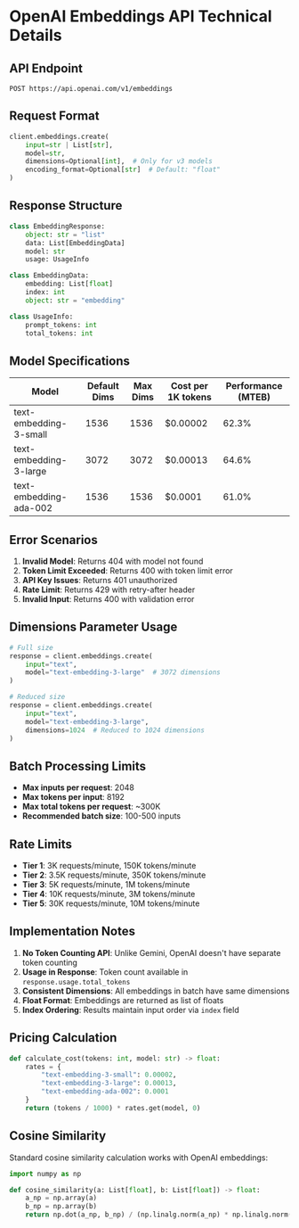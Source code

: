 # OpenAI Embeddings API Technical Details

## API Endpoint
`POST https://api.openai.com/v1/embeddings`

## Request Format

```python
client.embeddings.create(
    input=str | List[str],
    model=str,
    dimensions=Optional[int],  # Only for v3 models
    encoding_format=Optional[str]  # Default: "float"
)
```

## Response Structure

```python
class EmbeddingResponse:
    object: str = "list"
    data: List[EmbeddingData]
    model: str
    usage: UsageInfo

class EmbeddingData:
    embedding: List[float]
    index: int
    object: str = "embedding"

class UsageInfo:
    prompt_tokens: int
    total_tokens: int
```

## Model Specifications

| Model | Default Dims | Max Dims | Cost per 1K tokens | Performance (MTEB) |
|-------|-------------|----------|--------------------|--------------------|
| text-embedding-3-small | 1536 | 1536 | $0.00002 | 62.3% |
| text-embedding-3-large | 3072 | 3072 | $0.00013 | 64.6% |
| text-embedding-ada-002 | 1536 | 1536 | $0.0001 | 61.0% |

## Error Scenarios

1. **Invalid Model**: Returns 404 with model not found
2. **Token Limit Exceeded**: Returns 400 with token limit error
3. **API Key Issues**: Returns 401 unauthorized
4. **Rate Limit**: Returns 429 with retry-after header
5. **Invalid Input**: Returns 400 with validation error

## Dimensions Parameter Usage

```python
# Full size
response = client.embeddings.create(
    input="text",
    model="text-embedding-3-large"  # 3072 dimensions
)

# Reduced size
response = client.embeddings.create(
    input="text", 
    model="text-embedding-3-large",
    dimensions=1024  # Reduced to 1024 dimensions
)
```

## Batch Processing Limits

- **Max inputs per request**: 2048
- **Max tokens per input**: 8192
- **Max total tokens per request**: ~300K
- **Recommended batch size**: 100-500 inputs

## Rate Limits

- **Tier 1**: 3K requests/minute, 150K tokens/minute
- **Tier 2**: 3.5K requests/minute, 350K tokens/minute  
- **Tier 3**: 5K requests/minute, 1M tokens/minute
- **Tier 4**: 10K requests/minute, 3M tokens/minute
- **Tier 5**: 30K requests/minute, 10M tokens/minute

## Implementation Notes

1. **No Token Counting API**: Unlike Gemini, OpenAI doesn't have separate token counting
2. **Usage in Response**: Token count available in `response.usage.total_tokens`
3. **Consistent Dimensions**: All embeddings in batch have same dimensions
4. **Float Format**: Embeddings are returned as list of floats
5. **Index Ordering**: Results maintain input order via `index` field

## Pricing Calculation

```python
def calculate_cost(tokens: int, model: str) -> float:
    rates = {
        "text-embedding-3-small": 0.00002,
        "text-embedding-3-large": 0.00013, 
        "text-embedding-ada-002": 0.0001
    }
    return (tokens / 1000) * rates.get(model, 0)
```

## Cosine Similarity

Standard cosine similarity calculation works with OpenAI embeddings:

```python
import numpy as np

def cosine_similarity(a: List[float], b: List[float]) -> float:
    a_np = np.array(a)
    b_np = np.array(b)
    return np.dot(a_np, b_np) / (np.linalg.norm(a_np) * np.linalg.norm(b_np))
```
